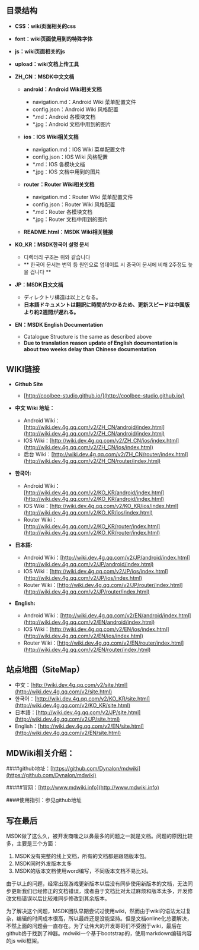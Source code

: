 ## 目录结构

- **CSS：wiki页面相关的css**

- **font：wiki页面使用到的特殊字体**

- **js：wiki页面相关的js**

- **upload：wiki文档上传工具**

- **ZH_CN：MSDK中文文档**

	- **android：Android Wiki相关文档**

		- navigation.md：Android Wiki 菜单配置文件
		- config.json：Android Wiki 风格配置
		- *.md：Android 各模块文档
		- *.jpg：Android 文档中用到的图片

	- **ios：IOS Wiki相关文档**

		- navigation.md：IOS Wiki 菜单配置文件
		- config.json：IOS Wiki 风格配置
		- *.md：IOS 各模块文档
		- *.jpg：IOS 文档中用到的图片	

	- **router：Router Wiki相关文档**

		- navigation.md：Router Wiki 菜单配置文件
		- config.json：Router Wiki 风格配置
		- *.md：Router 各模块文档
		- *.jpg：Router 文档中用到的图片
	- **README.html：MSDK Wiki相关链接**

- **KO_KR：MSDK한국어 설명 문서**	

	- 디렉터리 구조는 위와 같습니다
	- ** 한국어 문서는 번역 등 원인으로 업데이트 시 중국어 문서에 비해 2주정도 늦을 겁니다 **

- **JP：MSDK日文文档**	

	- ディレクトリ構造は以上となる。
	- **日本語ドキュメントは翻訳に時間がかかるため、更新スピードは中国版より約2週間が遅れる。**	
- **EN：MSDK English Documentation** 

	- Catalogue Structure is the same as described above
	- **Due to translation reason update of English documentation is about two weeks delay than Chinese documentation**
	
## WIKI链接

- **Github Site**

	- [http://coolbee-studio.github.io/](http://coolbee-studio.github.io/)

- **中文 Wiki 地址：**

	- Android Wiki：[http://wiki.dev.4g.qq.com/v2/ZH_CN/android/index.html](http://wiki.dev.4g.qq.com/v2/ZH_CN/android/index.html)
	- IOS Wiki：[http://wiki.dev.4g.qq.com/v2/ZH_CN/ios/index.html](http://wiki.dev.4g.qq.com/v2/ZH_CN/ios/index.html)
	- 后台 Wiki：[http://wiki.dev.4g.qq.com/v2/ZH_CN/router/index.html](http://wiki.dev.4g.qq.com/v2/ZH_CN/router/index.html)

- **한국어:**

	- Android Wiki：[http://wiki.dev.4g.qq.com/v2/KO_KR/android/index.html](http://wiki.dev.4g.qq.com/v2/KO_KR/android/index.html)
	- IOS Wiki：[http://wiki.dev.4g.qq.com/v2/KO_KR/ios/index.html](http://wiki.dev.4g.qq.com/v2/KO_KR/ios/index.html)
	- Router Wiki：[http://wiki.dev.4g.qq.com/v2/KO_KR/router/index.html](http://wiki.dev.4g.qq.com/v2/KO_KR/router/index.html)

- **日本語:**

	- Android Wiki：[http://wiki.dev.4g.qq.com/v2/JP/android/index.html](http://wiki.dev.4g.qq.com/v2/JP/android/index.html)
	- IOS Wiki：[http://wiki.dev.4g.qq.com/v2/JP/ios/index.html](http://wiki.dev.4g.qq.com/v2/JP/ios/index.html)
	- Router Wiki：[http://wiki.dev.4g.qq.com/v2/JP/router/index.html](http://wiki.dev.4g.qq.com/v2/JP/router/index.html)

- **English:**

	- Android Wiki：[http://wiki.dev.4g.qq.com/v2/EN/android/index.html](http://wiki.dev.4g.qq.com/v2/EN/android/index.html)
	- IOS Wiki：[http://wiki.dev.4g.qq.com/v2/EN/ios/index.html](http://wiki.dev.4g.qq.com/v2/EN/ios/index.html)
	- Router Wiki：[http://wiki.dev.4g.qq.com/v2/EN/router/index.html](http://wiki.dev.4g.qq.com/v2/EN/router/index.html)
	
## 站点地图（SiteMap）

- 中文：[http://wiki.dev.4g.qq.com/v2/site.html](http://wiki.dev.4g.qq.com/v2/site.html)
- 한국어：[http://wiki.dev.4g.qq.com/v2/KO_KR/site.html](http://wiki.dev.4g.qq.com/v2/KO_KR/site.html)
- 日本語：[http://wiki.dev.4g.qq.com/v2/JP/site.html](http://wiki.dev.4g.qq.com/v2/JP/site.html)
- English：[http://wiki.dev.4g.qq.com/v2/EN/site.html](http://wiki.dev.4g.qq.com/v2/EN/site.html)
	
## MDWiki相关介绍：

####github地址：[https://github.com/Dynalon/mdwiki](https://github.com/Dynalon/mdwiki)

#####官网：[http://www.mdwiki.info](http://www.mdwiki.info)

####使用指引：参见github地址

## 写在最后

MSDK做了这么久，被开发商嗤之以鼻最多的问题之一就是文档。问题的原因比较多，主要是三个方面：

1. MSDK没有完整的线上文档，所有的文档都是跟随版本包。
2. MSDK同时外发版本太多
3. MSDK的版本文档使用word编写，不同版本文档不易比对。

由于以上的问题，经常出现游戏更新版本以后没有同步使用新版本的文档，无法同步更新我们已经修正的文档错误，或者由于文档比对太过麻烦和版本太多，开发修改文档错误以后比较难同步修改到其余版本。

为了解决这个问题，MSDK团队早期尝试过使用wiki，然而由于wiki的语法太过复杂，编辑的时间成本很高，所以最终还是没能坚持。但是文档online化总要解决，不然上面的问题会一直存在。为了让伟大的开发哥哥们不受困于wiki，最后在github终于找到了神器。mdwiki一个基于bootstrap的，使用markdown编辑内容的js wiki框架。
